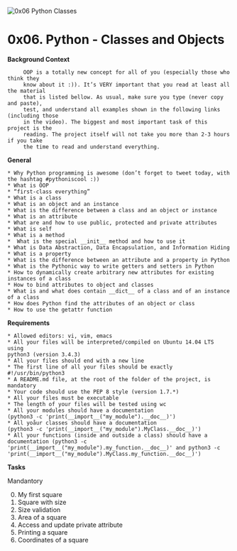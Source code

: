 ![0x06 Python Classes](https://s3.amazonaws.com/intranet-projects-files/holbertonschool-higher-level_programming+/247/oop-meme.jpg)

# **0x06. Python - Classes and Objects**

**Background Context**

	     OOP is a totally new concept for all of you (especially those who think they
	     know about it :)). It’s VERY important that you read at least all the material
	     that is listed bellow. As usual, make sure you type (never copy and paste),
	     test, and understand all examples shown in the following links (including those
	     in the video). The biggest and most important task of this project is the
	     reading. The project itself will not take you more than 2-3 hours if you take
	     the time to read and understand everything.

**General**

	* Why Python programming is awesome (don’t forget to tweet today, with the hashtag #pythoniscool :))
	* What is OOP
	* “first-class everything”
	* What is a class
	* What is an object and an instance
	* What is the difference between a class and an object or instance
	* What is an attribute
	* What are and how to use public, protected and private attributes
	* What is self
	* What is a method
	*  What is the special __init__ method and how to use it
	* What is Data Abstraction, Data Encapsulation, and Information Hiding
	* What is a property
	* What is the difference between an attribute and a property in Python
	* What is the Pythonic way to write getters and setters in Python
	* How to dynamically create arbitrary new attributes for existing instances of a class
	* How to bind attributes to object and classes
	* What is and what does contain __dict__ of a class and of an instance of a class
	* How does Python find the attributes of an object or class
	* How to use the getattr function

**Requirements**

	* Allowed editors: vi, vim, emacs
	* All your files will be interpreted/compiled on Ubuntu 14.04 LTS using
	python3 (version 3.4.3)
	* All your files should end with a new line
	* The first line of all your files should be exactly #!/usr/bin/python3
	* A README.md file, at the root of the folder of the project, is
	mandatory
	* Your code should use the PEP 8 style (version 1.7.*)
	* All your files must be executable
	* The length of your files will be tested using wc
	* All your modules should have a documentation
	(python3 -c 'print(__import__("my_module").__doc__)')
	* All yoåur classes should have a documentation
	(python3 -c 'print(__import__("my_module").MyClass.__doc__)')
	* All your functions (inside and outside a class) should have a
	documentation (python3 -c 'print(__import__("my_module").my_function.__doc__)' and python3 -c 'print(__import__("my_module").MyClass.my_function.__doc__)')

**Tasks**

Mandantory

0. My first square
1. Square with size
2. Size validation
3. Area of a square
4. Access and update private attribute
5. Printing a square
6. Coordinates of a square
